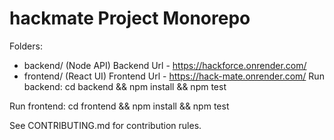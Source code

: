 # hackmate Project Monorepo

Folders:
- backend/ (Node API)
  Backend Url - https://hackforce.onrender.com/
- frontend/ (React UI)
Frontend Url - https://hack-mate.onrender.com/
Run backend:
cd backend && npm install && npm test

Run frontend:
cd frontend && npm install && npm test

See CONTRIBUTING.md for contribution rules.



